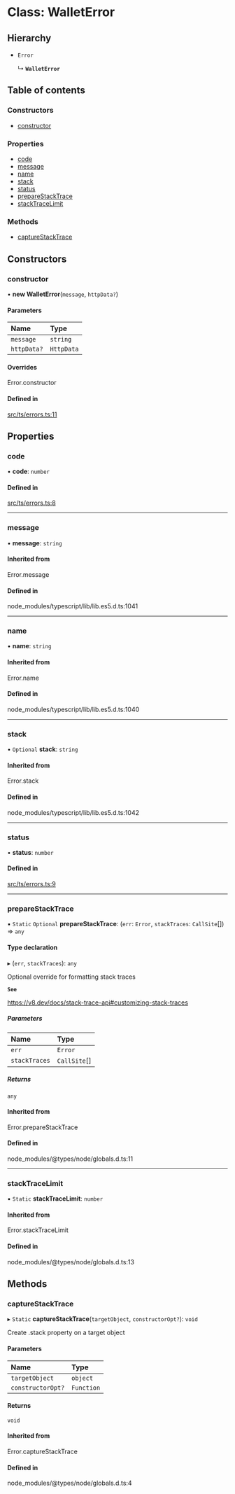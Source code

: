 # Class: WalletError

## Hierarchy

- `Error`

  ↳ **`WalletError`**

## Table of contents

### Constructors

- [constructor](WalletError.md#constructor)

### Properties

- [code](WalletError.md#code)
- [message](WalletError.md#message)
- [name](WalletError.md#name)
- [stack](WalletError.md#stack)
- [status](WalletError.md#status)
- [prepareStackTrace](WalletError.md#preparestacktrace)
- [stackTraceLimit](WalletError.md#stacktracelimit)

### Methods

- [captureStackTrace](WalletError.md#capturestacktrace)

## Constructors

### constructor

• **new WalletError**(`message`, `httpData?`)

#### Parameters

| Name | Type |
| :------ | :------ |
| `message` | `string` |
| `httpData?` | `HttpData` |

#### Overrides

Error.constructor

#### Defined in

[src/ts/errors.ts:11](https://gitlab.com/i3-market/code/wp3/t3.2/i3m-wallet-monorepo/-/blob/7a4bb44/packages/base-wallet/src/ts/errors.ts#L11)

## Properties

### code

• **code**: `number`

#### Defined in

[src/ts/errors.ts:8](https://gitlab.com/i3-market/code/wp3/t3.2/i3m-wallet-monorepo/-/blob/7a4bb44/packages/base-wallet/src/ts/errors.ts#L8)

___

### message

• **message**: `string`

#### Inherited from

Error.message

#### Defined in

node_modules/typescript/lib/lib.es5.d.ts:1041

___

### name

• **name**: `string`

#### Inherited from

Error.name

#### Defined in

node_modules/typescript/lib/lib.es5.d.ts:1040

___

### stack

• `Optional` **stack**: `string`

#### Inherited from

Error.stack

#### Defined in

node_modules/typescript/lib/lib.es5.d.ts:1042

___

### status

• **status**: `number`

#### Defined in

[src/ts/errors.ts:9](https://gitlab.com/i3-market/code/wp3/t3.2/i3m-wallet-monorepo/-/blob/7a4bb44/packages/base-wallet/src/ts/errors.ts#L9)

___

### prepareStackTrace

▪ `Static` `Optional` **prepareStackTrace**: (`err`: `Error`, `stackTraces`: `CallSite`[]) => `any`

#### Type declaration

▸ (`err`, `stackTraces`): `any`

Optional override for formatting stack traces

**`See`**

https://v8.dev/docs/stack-trace-api#customizing-stack-traces

##### Parameters

| Name | Type |
| :------ | :------ |
| `err` | `Error` |
| `stackTraces` | `CallSite`[] |

##### Returns

`any`

#### Inherited from

Error.prepareStackTrace

#### Defined in

node_modules/@types/node/globals.d.ts:11

___

### stackTraceLimit

▪ `Static` **stackTraceLimit**: `number`

#### Inherited from

Error.stackTraceLimit

#### Defined in

node_modules/@types/node/globals.d.ts:13

## Methods

### captureStackTrace

▸ `Static` **captureStackTrace**(`targetObject`, `constructorOpt?`): `void`

Create .stack property on a target object

#### Parameters

| Name | Type |
| :------ | :------ |
| `targetObject` | `object` |
| `constructorOpt?` | `Function` |

#### Returns

`void`

#### Inherited from

Error.captureStackTrace

#### Defined in

node_modules/@types/node/globals.d.ts:4
